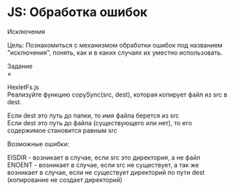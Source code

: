 # JS: Обработка ошибок

Исключения

Цель: Познакомиться с механизмом обработки ошибок под названием "исключения", понять, как и в каких случаях их уместно использовать.


Задание<br/>
×<br/>

HexletFs.js<br/>
Реализуйте функцию copySync(src, dest), которая копирует файл из src в dest.

Если dest это путь до папки, то имя файла берется из src<br/>
Если dest это путь до файла (существующего или нет), то его содержимое становится равным src

Возможные ошибки:

EISDIR - возникает в случае, если src это директория, а не файл<br/>
ENOENT - возникает в случае, если src не существует, а так же возникает в случае, если не существует директорий по пути dest (копирование не создает директорий)